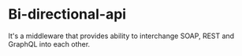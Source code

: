# Bi-directional-api
It's a middleware that provides ability to interchange SOAP, REST and GraphQL into each other.
